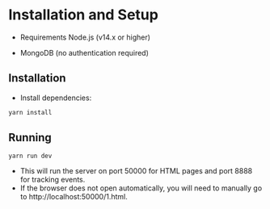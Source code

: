 # Installation and Setup

- Requirements
  Node.js (v14.x or higher)

- MongoDB (no authentication required)

## Installation

- Install dependencies:

```bash
yarn install
```

## Running

```bach
yarn run dev
```

- This will run the server on port 50000 for HTML pages and port 8888 for tracking events.
- If the browser does not open automatically, you will need to manually go to http://localhost:50000/1.html.

